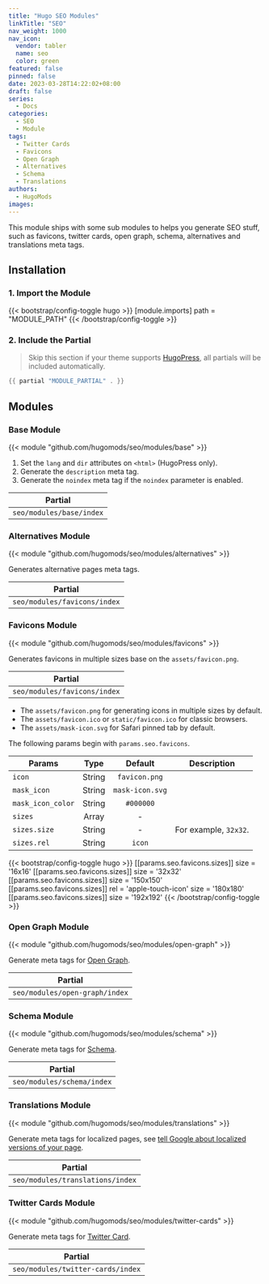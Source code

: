 ```yaml
---
title: "Hugo SEO Modules"
linkTitle: "SEO"
nav_weight: 1000
nav_icon:
  vendor: tabler
  name: seo
  color: green
featured: false
pinned: false
date: 2023-03-28T14:22:02+08:00
draft: false
series:
  - Docs
categories:
  - SEO
  - Module
tags:
  - Twitter Cards
  - Favicons
  - Open Graph
  - Alternatives
  - Schema
  - Translations
authors:
  - HugoMods
images:
---
```


This module ships with some sub modules to helps you generate SEO stuff, such as favicons, twitter cards, open graph, schema, alternatives and translations meta tags.

<!--more-->

## Installation


### 1. Import the Module

{{< bootstrap/config-toggle hugo >}}
[module.imports]
path = "MODULE_PATH"
{{< /bootstrap/config-toggle >}}

### 2. Include the Partial

> Skip this section if your theme supports [HugoPress](https://github.com/hugomods/hugopress), all partials will be included automatically.

```go
{{ partial "MODULE_PARTIAL" . }}
```

## Modules

### Base Module

{{< module "github.com/hugomods/seo/modules/base" >}}

1. Set the `lang` and `dir` attributes on `<html>` (HugoPress only).
2. Generate the `description` meta tag.
3. Generate the `noindex` meta tag if the `noindex` parameter is enabled.

| Partial                 |
| ------------------------ |
| `seo/modules/base/index` |

### Alternatives Module

{{< module "github.com/hugomods/seo/modules/alternatives" >}}

Generates alternative pages meta tags.

| Partial                      |
| ---------------------------- |
| `seo/modules/favicons/index` |

### Favicons Module

{{< module "github.com/hugomods/seo/modules/favicons" >}}

Generates favicons in multiple sizes base on the `assets/favicon.png`.

| Partial                      |
| ---------------------------- |
| `seo/modules/favicons/index` |

- The `assets/favicon.png` for generating icons in multiple sizes by default.
- The `assets/favicon.ico` or `static/favicon.ico` for classic browsers.
- The `assets/mask-icon.svg` for Safari pinned tab by default.

The following params begin with `params.seo.favicons`.

| Params            |  Type  |     Default     | Description           |
| ----------------- | :----: | :-------------: | --------------------- |
| `icon`            | String |  `favicon.png`  |
| `mask_icon`       | String | `mask-icon.svg` |
| `mask_icon_color` | String |    `#000000`    |
| `sizes`           | Array  |        -        |
| `sizes.size`      | String |        -        | For example, `32x32`. |
| `sizes.rel`       | String |     `icon`      |

{{< bootstrap/config-toggle hugo >}}
[[params.seo.favicons.sizes]]
size = '16x16'
[[params.seo.favicons.sizes]]
size = '32x32'
[[params.seo.favicons.sizes]]
size = '150x150'
[[params.seo.favicons.sizes]]
rel = 'apple-touch-icon'
size = '180x180'
[[params.seo.favicons.sizes]]
size = '192x192'
{{< /bootstrap/config-toggle >}}

### Open Graph Module

{{< module "github.com/hugomods/seo/modules/open-graph" >}}

Generate meta tags for [Open Graph](https://ogp.me/).

| Partial                        |
| ------------------------------ |
| `seo/modules/open-graph/index` |

### Schema Module

{{< module "github.com/hugomods/seo/modules/schema" >}}

Generate meta tags for [Schema](https://schema.org/).

| Partial                    |
| -------------------------- |
| `seo/modules/schema/index` |

### Translations Module

{{< module "github.com/hugomods/seo/modules/translations" >}}

Generate meta tags for localized pages, see [tell Google about localized versions of your page](https://developers.google.com/search/docs/specialty/international/localized-versions).

| Partial                          |
| -------------------------------- |
| `seo/modules/translations/index` |

### Twitter Cards Module

{{< module "github.com/hugomods/seo/modules/twitter-cards" >}}

Generate meta tags for [Twitter Card](https://developer.twitter.com/en/docs/twitter-for-websites/cards/overview/abouts-cards).

| Partial                           |
| --------------------------------- |
| `seo/modules/twitter-cards/index` |
